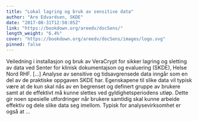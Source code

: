 ```yaml
---
title: "Lokal lagring og bruk av sensitive data"
author: "Are Edvardsen, SKDE"
date: "2017-08-31T12:50:05Z"
link: "https://bookdown.org/areedv/docSens/"
length_weight: "6.4%"
cover: "https://bookdown.org/areedv/docSens/images/logo.svg"
pinned: false
---
```


Veiledning i installasjon og bruk av VeraCrypt for sikker lagring og sletting av data ved Senter for klinisk dokumentajson og evaluering (SKDE), Helse Nord RHF. [...] Analyse av sensitive og tidsavgrensede data inngår som en del av de praktiske oppgaven SKDE har. Egenskapene til slike data vil typisk være at de kun skal nås av en begrenset og definert gruppe av brukere samt at de effektivt må kunne slettes ved gyldighetsperiodens utløp. Dette gir noen spesielle utfordringer når brukere samtidig skal kunne arbeide effektiv og dele slike data seg imellom. Typisk for analysevirksomhet er også at  ...
